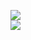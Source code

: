[![](https://img.shields.io/badge/Made%20With-Github%20Spray-lightgrey.svg?style=for-the-badge&logo=github)](https://github.com/Annihil/github-spray#19544)  
[![](https://i.imgur.com/2DrTn0Z.gif)](https://github.com/Annihil/github-spray)
